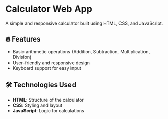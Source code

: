 # Calculator Web App  

A simple and responsive calculator built using HTML, CSS, and JavaScript.  

## 🔥 Features  
- Basic arithmetic operations (Addition, Subtraction, Multiplication, Division)  
- User-friendly and responsive design  
- Keyboard support for easy input  

## 🛠 Technologies Used  
- **HTML**: Structure of the calculator  
- **CSS**: Styling and layout  
- **JavaScript**: Logic for calculations  


